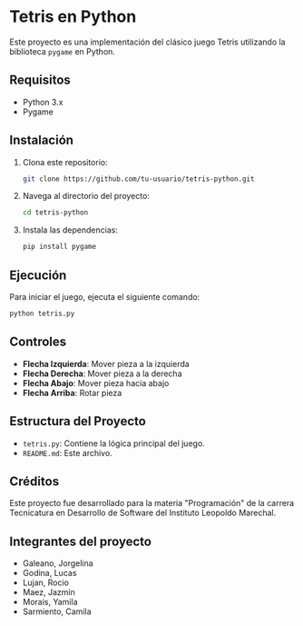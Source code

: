 # Tetris en Python

Este proyecto es una implementación del clásico juego Tetris utilizando la biblioteca `pygame` en Python.

## Requisitos

- Python 3.x
- Pygame

## Instalación

1. Clona este repositorio:
   ```sh
   git clone https://github.com/tu-usuario/tetris-python.git
   ```
2. Navega al directorio del proyecto:
   ```sh
   cd tetris-python
   ```
3. Instala las dependencias:
   ```sh
   pip install pygame
   ```

## Ejecución

Para iniciar el juego, ejecuta el siguiente comando:

```sh
python tetris.py
```

## Controles

- **Flecha Izquierda**: Mover pieza a la izquierda
- **Flecha Derecha**: Mover pieza a la derecha
- **Flecha Abajo**: Mover pieza hacia abajo
- **Flecha Arriba**: Rotar pieza

## Estructura del Proyecto

- `tetris.py`: Contiene la lógica principal del juego.
- `README.md`: Este archivo.

## Créditos

Este proyecto fue desarrollado para la materia "Programación" de la carrera Tecnicatura en Desarrollo de Software del Instituto Leopoldo Marechal.

## Integrantes del proyecto

- Galeano, Jorgelina
- Godina, Lucas
- Lujan, Rocio
- Maez, Jazmín
- Morais, Yamila
- Sarmiento, Camila
